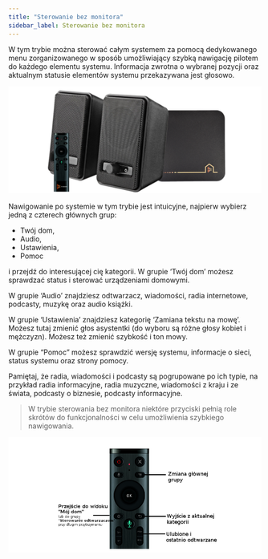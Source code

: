 ```yaml
---
title: "Sterowanie bez monitora"
sidebar_label: Sterowanie bez monitora
---
```


W tym trybie można sterować całym systemem za pomocą dedykowanego menu zorganizowanego w sposób umożliwiający szybką nawigację pilotem do każdego elementu systemu. Informacja zwrotna o wybranej pozycji oraz aktualnym statusie elementów systemu przekazywana jest głosowo.

![Pilot do asystenta](/img/en/remote/remote_off_tv_mode.png)


Nawigowanie po systemie w tym trybie jest intuicyjne, najpierw wybierz jedną z czterech głównych grup:

- Twój dom,
- Audio,
- Ustawienia,
- Pomoc

i przejdź do interesującej cię kategorii. W grupie ‘Twój dom’ możesz sprawdzać status i sterować urządzeniami domowymi.

W grupie ‘Audio’ znajdziesz odtwarzacz, wiadomości, radia internetowe, podcasty, muzykę oraz audio książki.

W grupie ‘Ustawienia’ znajdziesz kategorię ‘Zamiana tekstu na mowę’. Możesz tutaj zmienić głos asystentki (do wyboru są różne głosy kobiet i mężczyzn). Możesz też zmienić szybkość i ton mowy.

W grupie “Pomoc” możesz sprawdzić wersję systemu, informacje o sieci, status systemu oraz strony pomocy.

Pamiętaj, że radia, wiadomości i podcasty są pogrupowane po ich typie, na przykład radia informacyjne, radia muzyczne, wiadomości z kraju i ze świata, podcasty o biznesie, podcasty informacyjne.


> W trybie sterowania bez monitora niektóre przyciski pełnią role skrótów do funkcjonalności w celu umożliwienia szybkiego nawigowania.

![Pilot do asystenta](/img/en/remote/remote_special_keys.png)
